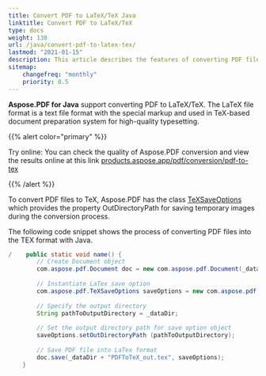 ```yaml
---
title: Convert PDF to LaTeX/TeX Java
linktitle: Convert PDF to LaTeX/TeX
type: docs
weight: 130
url: /java/convert-pdf-to-latex-tex/
lastmod: "2021-01-15"
description: This article describes the features of converting PDF files to LaTeX format. To convert PDF files to TeX, Aspose.PDF use the class LaTeXSaveOptions.
sitemap:
    changefreq: "monthly"
    priority: 0.5
---
```


**Aspose.PDF for Java** support converting PDF to LaTeX/TeX.
The LaTeX file format is a text file format with the special markup and used in TeX-based document preparation system for high-quality typesetting.

{{% alert color="primary" %}}

Try online: You can check the quality of Aspose.PDF conversion and view the results online at this link [products.aspose.app/pdf/conversion/pdf-to-tex](https://products.aspose.app/pdf/conversion/pdf-to-tex)

{{% /alert %}}

To convert PDF files to TeX, Aspose.PDF has the class [TeXSaveOptions](https://apireference.aspose.com/pdf/java/com.aspose.pdf/TeXSaveOptions) which provides the property OutDirectoryPath for saving temporary images during the conversion process.

The following code snippet shows the process of converting PDF files into the TEX format with Java.

```java
/    public static void name() {
        // Create Document object
        com.aspose.pdf.Document doc = new com.aspose.pdf.Document(_dataDir + "PDFToTeX.pdf");
        
        // Instantiate LaTex save option          
        com.aspose.pdf.TeXSaveOptions saveOptions = new com.aspose.pdf.TeXSaveOptions();
        
        // Specify the output directory
        String pathToOutputDirectory = _dataDir;
        
        // Set the output directory path for save option object
        saveOptions.setOutDirectoryPath (pathToOutputDirectory);
        
        // Save PDF file into LaTex format           
        doc.save(_dataDir + "PDFToTeX_out.tex", saveOptions);        
    }
```
